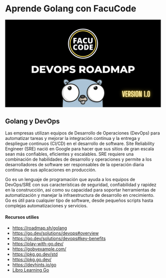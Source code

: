 # Aprende Golang con FacuCode

![](DevOps%20Roadmap.png)


## Golang y DevOps

Las empresas utilizan equipos de Desarrollo de Operaciones (DevOps) para automatizar tareas y mejorar la integración continua y la entrega y despliegue continuos (CI/CD) en el desarrollo de software. Site Reliability Engineer (SRE) nació en Google para hacer que sus sitios de gran escala sean más confiables, eficientes y escalables. SRE requiere una combinación de habilidades de desarrollo y operaciones y permite a los desarrolladores de software ser responsables de la operación diaria continua de sus aplicaciones en producción.

Go es un lenguaje de programación que ayuda a los equipos de DevOps/SRE con sus características de seguridad, confiabilidad y rapidez en la construcción, así como su capacidad para soportar herramientas de automatización y manejar la infraestructura de desarrollo en crecimiento. Go es útil para cualquier tipo de software, desde pequeños scripts hasta complejas automatizaciones y servicios.

#### Recursos utilies

- https://roadmap.sh/golang
- https://go.dev/solutions/devops#overview
- https://go.dev/solutions/devops#key-benefits
- https://play-with-go.dev/
- https://gobyexample.com/
- https://pkg.go.dev/std
- https://pkg.go.dev/
- https://devhints.io/go
- [Libro Learning Go](https://amzn.to/3nBsAN3)